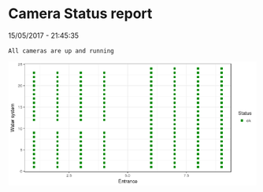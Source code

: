 Camera Status report
================
15/05/2017 - 21:45:35

    All cameras are up and running

![](camreport_files/figure-markdown_github/unnamed-chunk-2-1.png)

